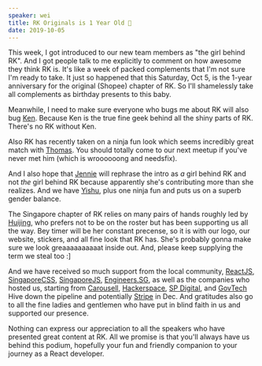 ```yaml
---
speaker: wei
title: RK Originals is 1 Year Old 🥳
date: 2019-10-05
---
```


This week, I got introduced to our new team members as "the girl behind RK". And I got people talk to me explicitly to comment on how awesome they think RK is. It's like a week of packed complements that I'm not sure I'm ready to take. It just so happened that this Saturday, Oct 5, is the 1-year anniversary for the original (Shopee) chapter of RK. So I'll shamelessly take all complements as birthday presents to this baby.

Meanwhile, I need to make sure everyone who bugs me about RK will also bug [Ken](https://twitter.com/kenleesm). Because Ken is the true fine geek behind all the shiny parts of RK. There's no RK without Ken.

Also RK has recently taken on a ninja fun look which seems incredibly great match with [Thomas](https://twitter.com/th_chia). You should totally come to our next meetup if you've never met him (which is wroooooong and needsfix).

And I also hope that [Jennie](https://twitter.com/jyee721) will rephrase the intro as _a_ girl behind RK and not _the_ girl behind RK because apparently she's contributing more than she realizes. And we have [Yishu](https://github.com/yishus), plus one ninja fun and puts us on a superb gender balance.

The Singapore chapter of RK relies on many pairs of hands roughly led by [Huijing](https://twitter.com/hj_chen/), who prefers not to be on the roster but has been supporting us all the way. Bey timer will be her constant precense, so it is with our logo, our website, stickers, and all fine look that RK has. She's probably gonna make sure we look greaaaaaaaaaat inside out. And, please keep supplying the term we steal too :]

And we have received so much support from the local community, [ReactJS](https://www.meetup.com/React-Singapore/), [SingaporeCSS](https://singaporecss.github.io/), [SingaporeJS](https://github.com/SingaporeJS/talk.js), [Engineers.SG](https://engineers.sg/), as well as the companies who hosted us, starting from [Carousell](https://sg.carousell.com/), [Hackerspace](https://hackerspace.sg/), [SP Digital](https://blog.spdigital.io/), and [GovTech](https://www.tech.gov.sg/) Hive down the pipeline and potentially [Stripe](https://stripe.com/) in Dec. And gratitudes also go to all the fine ladies and gentlemen who have put in blind faith in us and supported our presence.

Nothing can express our appreciation to all the speakers who have presented great content at RK. All we promise is that you'll always have us behind this podium, hopefully your fun and friendly companion to your journey as a React developer.
